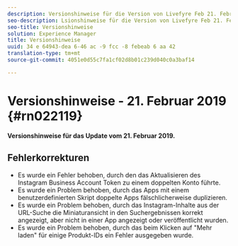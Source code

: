 ```yaml
---
description: Versionshinweise für die Version von Livefyre Feb 21. Februar 2019.
seo-description: Lsionshinweise für die Version von Livefyre Feb 21. Februar 2019.
seo-title: Versionshinweise
solution: Experience Manager
title: Versionshinweise
uuid: 34 e 64943-dea 6-46 ac -9 fcc -8 febeab 6 aa 42
translation-type: tm+mt
source-git-commit: 4051e0d55c7fa1cf02d8b01c239d040c0a3baf14

---
```



# Versionshinweise - 21. Februar 2019 {#rn022119}

**Versionshinweise für das Update vom 21. Februar 2019.**


## Fehlerkorrekturen

* Es wurde ein Fehler behoben, durch den das Aktualisieren des Instagram Business Account Token zu einem doppelten Konto führte.
* Es wurde ein Problem behoben, durch das Apps mit einem benutzerdefinierten Skript doppelte Apps fälschlicherweise duplizieren.
* Es wurde ein Problem behoben, durch das Instagram-Inhalte aus der URL-Suche die Miniaturansicht in den Suchergebnissen korrekt angezeigt, aber nicht in einer App angezeigt oder veröffentlicht wurden.
* Es wurde ein Problem behoben, durch das beim Klicken auf "Mehr laden" für einige Produkt-IDs ein Fehler ausgegeben wurde.
